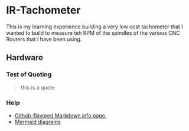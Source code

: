 # IR-Tachometer
This is my learning experience building a very low cost tachometer that I wanted to build to measure teh RPM of the spindles of the various CNC Routers that I have been using. 
## Hardware

### Test of Quoting
> this is a quote


### Help
 - [Github-flavored Markdown info page.](http://github.github.com/github-flavored-markdown/)
 - [Mermaid diagrams](https://mermaid-js.github.io/mermaid/#/)
